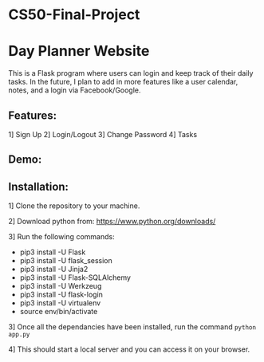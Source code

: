 # CS50-Final-Project

# Day Planner Website
This is a Flask program where users can login and keep track of their daily tasks. In the future, I plan to add in more features like a user calendar, notes, and a login via Facebook/Google.

## Features:
1] Sign Up
2] Login/Logout
3] Change Password
4] Tasks

## Demo:


## Installation:

1] Clone the repository to your machine.

2] Download python from: https://www.python.org/downloads/

3] Run the following commands:
  - pip3 install -U Flask
  - pip3 install -U flask_session
  - pip3 install -U Jinja2
  - pip3 install -U Flask-SQLAlchemy
  - pip3 install -U Werkzeug
  - pip3 install -U flask-login
  - pip3 install -U virtualenv
  - source env/bin/activate

3] Once all the dependancies have been installed, run the command `python app.py`

4] This should start a local server and you can access it on your browser.
